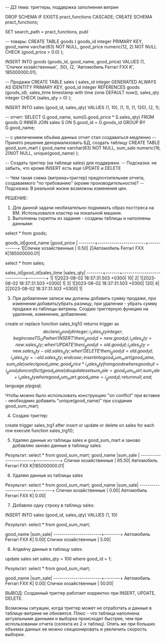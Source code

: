 -- ДЗ тема: триггеры, поддержка заполнения витрин

DROP SCHEMA IF EXISTS pract_functions CASCADE;
CREATE SCHEMA pract_functions;

SET search_path = pract_functions, publ

-- товары:
CREATE TABLE goods
(
    goods_id    integer PRIMARY KEY,
    good_name   varchar(63) NOT NULL,
    good_price  numeric(12, 2) NOT NULL CHECK (good_price > 0.0)
);

INSERT INTO goods (goods_id, good_name, good_price)
VALUES 	(1, 'Спички хозайственные', .50),
		(2, 'Автомобиль Ferrari FXX K', 185000000.01);

-- Продажи
CREATE TABLE sales
(
    sales_id    integer GENERATED ALWAYS AS IDENTITY PRIMARY KEY,
    good_id     integer REFERENCES goods (goods_id),
    sales_time  timestamp with time zone DEFAULT now(),
    sales_qty   integer CHECK (sales_qty > 0)
);

INSERT INTO sales (good_id, sales_qty) VALUES (1, 10), (1, 1), (1, 120), (2, 1);

-- отчет:
SELECT G.good_name, sum(G.good_price * S.sales_qty)
FROM goods G
INNER JOIN sales S ON S.good_id = G.goods_id
GROUP BY G.good_name;

-- с увеличением объёма данных отчет стал создаваться медленно
-- Принято решение денормализовать БД, создать таблицу
CREATE TABLE good_sum_mart
(
	good_name   varchar(63) NOT NULL,
	sum_sale	numeric(16, 2)NOT NULL,
    unique(good_name)
);

-- Создать триггер (на таблице sales) для поддержки.
-- Подсказка: не забыть, что кроме INSERT есть еще UPDATE и DELETE

-- Чем такая схема (витрина+триггер) предпочтительнее отчета, создаваемого "по требованию" (кроме производительности)?
-- Подсказка: В реальной жизни возможны изменения цен.

РЕШЕНИЕ:
1. Для данной задачи необязательно поднимать образ постгреса на ВМ. Использовался кластер на локальной машине.
2. Выполнены скрипты из задания - созданы таблицы и наполнены данными:

select * from goods;

goods_id|good_name               |good_price  |
--------+------------------------+------------+
       1|Спички хозайственные    |        0.50|
       2|Автомобиль Ferrari FXX K|185000000.01|

select * from sales;

sales_id|good_id|sales_time                   |sales_qty|
--------+-------+-----------------------------+---------+
       1|      1|2023-08-02 18:37:31.503 +0300|       10|
       2|      1|2023-08-02 18:37:31.503 +0300|        1|
       3|      1|2023-08-02 18:37:31.503 +0300|      120|
       4|      2|2023-08-02 18:37:31.503 +0300|        1|

3. При добавлении записи мы должны добавить сумму продажи, при изменении добавить/убрать разницу, при удалении - убрать сумму продажи из таблицы-витрины.
   Создаю триггерную функцию на удаление, изменение, добавление:

create or replace function sales_trg1() returns trigger as $$
declare
  i_good_id integer;
  i_sales_qty integer;
begin
  case TG_OP
    when 'INSERT' then
      i_good_id = new.good_id;
      i_sales_qty = new.sales_qty;
    when 'UPDATE' then
      i_good_id = old.good_id;
      i_sales_qty = new.sales_qty - old.sales_qty;
    when 'DELETE' then
      i_good_id = old.good_id;
      i_sales_qty = - old.sales_qty;
  end case;
  insert into good_sum_mart(good_name, sum_sale) select good_name, good_price * i_sales_qty from goods where goods_id = i_good_id
  on conflict (good_name) do update set sum_sale = good_sum_mart.sum_sale + i_sales_qty where good_sum_mart.good_name = i_good_id;
  return null;
end;
$$ language plpgsql;

Чтобы можно было использовать конструкцию  "on conflict" при вставке - необходимо добавить "unique(good_name)" при создании good_sum_mart;

4. Создаю триггер:

create trigger sales_trg1
after insert or update or delete on sales
for each row execute function sales_trg1();

5. Удаляю данные из таблицы sales и good_sum_mart и заново добавляю заново данные в таблицу sales.

Результат:
select * from good_sum_mart;
good_name               |sum_sale    |
------------------------+------------+
Спички хозайственные    |       65.50|
Автомобиль Ferrari FXX K|185000000.01|

6. Удаляю данные из таблицы sales

Результат:
select * from good_sum_mart;
good_name               |sum_sale|
------------------------+--------+
Спички хозайственные    |    0.00|
Автомобиль Ferrari FXX K|    0.00|

7. Добавлю одну строку в таблицу sales:

INSERT INTO sales (good_id, sales_qty) VALUES (1, 10)

Результат:
select * from good_sum_mart;

good_name               |sum_sale|
------------------------+--------+
Автомобиль Ferrari FXX K|    0.00|
Спички хозайственные    |    5.00|

8. Апдейчу данные в таблицу sales:

update sales set sales_qty = 100 where good_id = 1;

Результат:
select * from good_sum_mart;

good_name               |sum_sale|
------------------------+--------+
Автомобиль Ferrari FXX K|    0.00|
Спички хозайственные    |   50.00|

ВЫВОД: Созданный триггер работает корректно при INSERT, UPDATE, DELETE.

Возможны ситуации, когда триггер может не отработать и данные в таблице-витрине не обновятся. 
Плюс - что таблица наполнена актуальными данными и выборка происходит быстрее, чем при использовании отчета (селекта из 2-х таблиц).
Опять же при больших объемах данных ее можно секционировать и увеличить скорость выборки.